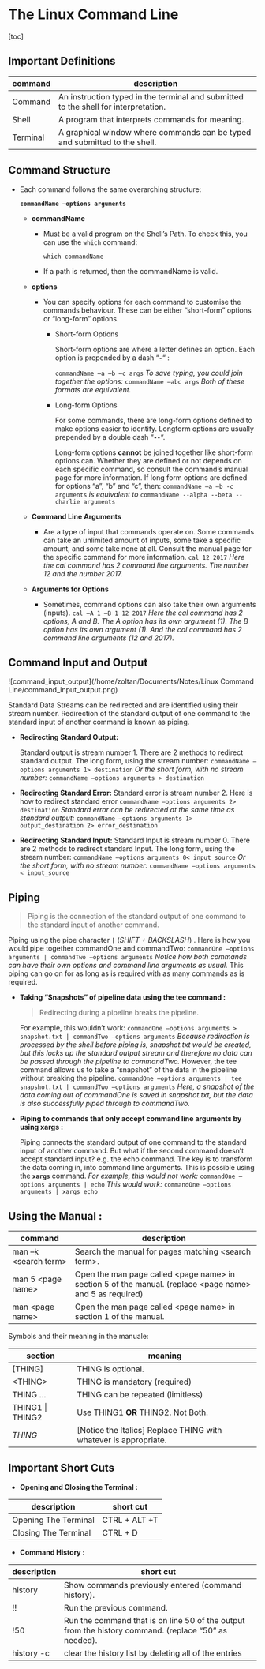 # The Linux Command Line

[toc]

## Important Definitions

| command  | description                                                  |
| -------- | ------------------------------------------------------------ |
| Command  | An instruction typed in the terminal and submitted to the shell for interpretation. |
| Shell    | A program that interprets commands for meaning.              |
| Terminal | A graphical window where commands can be typed and submitted to the shell. |

## Command Structure

- Each command follows the same overarching structure:  

  **`commandName –options arguments`**

  - **commandName**

    - Must be a valid program on the Shell’s Path. To check this, you can use the `which` command:  

      `which commandName`

    - If a path is returned, then the commandName is valid.

  - **options**

    - You can specify options for each command to customise the commands behaviour. These can be either “short-form” options or “long-form” options.

      - Short-form Options

        Short-form options are where a letter defines an option. Each option is prepended by a dash “**`-`**“ :

        `commandName –a –b –c args`
        *To save typing, you could join together the options:*
        `commandName –abc args`
        *Both of these formats are equivalent.*

      - Long-form Options

        For some commands, there are long-form options defined to make options easier to identify. Longform options are usually prepended by a double dash “**`--`**“.

        Long-form options **cannot** be joined together like short-form options can.
        Whether they are defined or not depends on each specific command, so consult the command’s manual page for more information.
        If long form options are defined for options “a”, “b” and “c”, then:
        `commandName –a –b -c arguments`
        *is equivalent to*
        `commandName --alpha --beta --charlie arguments`

  - **Command Line Arguments**

    - Are a type of input that commands operate on. Some commands can take an unlimited amount of inputs, some take a specific amount, and some take none at all. Consult the manual page for the specific command for more information.
      `cal 12 2017`
      *Here the cal command has 2 command line arguments. The number 12 and the number 2017.*

  - **Arguments for Options**
    - Sometimes, command options can also take their own arguments (inputs).
      `cal –A 1 –B 1 12 2017`
      *Here the cal command has 2 options; A and B.*
      *The A option has its own argument (1).*
      *The B option has its own argument (1).*
      *And the cal command has 2 command line arguments (12 and 2017).*

## Command Input and Output

![command_input_output](/home/zoltan/Documents/Notes/Linux Command Line/command_input_output.png)

Standard Data Streams can be redirected and are identified using their stream number.
Redirection of the standard output of one command to the standard input of another
command is known as piping.

- **Redirecting Standard Output:**

  Standard output is stream number 1. There are 2 methods to redirect standard output.
  The long form, using the stream number:
  `commandName –options arguments 1> destination`
  *Or the short form, with no stream number:*
  `commandName –options arguments > destination`

- **Redirecting Standard Error:**
  Standard error is stream number 2.
  Here is how to redirect standard error
  `commandName –options arguments 2> destination`
  *Standard error can be redirected at the same time as standard output:*
  `commandName –options arguments 1> output_destination 2> error_destination`

- **Redirecting Standard Input:**
  Standard Input is stream number 0. There are 2 methods to redirect standard Input.
  The long form, using the stream number:
  `commandName –options arguments 0< input_source`
  *Or the short form, with no stream number:*
  `commandName –options arguments < input_source`

## Piping

> Piping is the connection of the standard output of one command to the standard input of
> another command.

Piping using the pipe character **`|`** (*SHIFT + BACKSLASH*) .
Here is how you would pipe together commandOne and commandTwo:
`commandOne –options arguments | commandTwo –options arguments`
*Notice how both commands can have their own options and command line arguments as*
*usual.* This piping can go on for as long as is required with as many commands as is required.

- **Taking “Snapshots” of pipeline data using the tee command :**

  > Redirecting during a pipeline breaks the pipeline.

  For example, this wouldn’t work:
  `commandOne –options arguments > snapshot.txt | commandTwo –options arguments`
  *Because redirection is processed by the shell before piping is, snapshot.txt would be created,*
  *but this locks up the standard output stream and therefore no data can be passed through the*
  *pipeline to commandTwo.*
  However, the tee command allows us to take a “snapshot” of the data in the pipeline without
  breaking the pipeline.
  `commandOne –options arguments | tee snapshot.txt | commandTwo –options arguments`
  *Here, a snapshot of the data coming out of commandOne is saved in snapshot.txt, but the data*
  *is also successfully piped through to commandTwo.*

- **Piping to commands that only accept command line arguments by using xargs :**

  Piping connects the standard output of one command to the standard input of another
  command.
  But what if the second command doesn’t accept standard input? e.g. the echo command.
  The key is to transform the data coming in, into command line arguments.
  This is possible using the **`xargs`** command.
  *For example, this would not work:*
  `commandOne –options arguments | echo`
  *This would work:*
  `commandOne –options arguments | xargs echo`

## Using the Manual :

| command               | description                                                  |
| --------------------- | ------------------------------------------------------------ |
| man –k \<search term> | Search the manual for pages matching \<search term>.         |
| man 5 \<page name>    | Open the man page called \<page name> in section 5 of the manual. (replace \<page name> and 5 as required) |
| man \<page name>      | Open the man page called \<page name> in section 1 of the manual. |

Symbols and their meaning in the manuale:

| section          | meaning                                                      |
| ---------------- | ------------------------------------------------------------ |
| [THING]          | THING is optional.                                           |
| \<THING>         | THING is mandatory (required)                                |
| THING …          | THING can be repeated (limitless)                            |
| THING1 \| THING2 | Use THING1 **OR** THING2. Not Both.                          |
| *THING*          | [Notice the Italics] Replace THING with whatever is appropriate. |

## Important Short Cuts

- **Opening and Closing the Terminal :**

| description          | short cut     |
| -------------------- | ------------- |
| Opening The Terminal | CTRL + ALT +T |
| Closing The Terminal | CTRL + D      |

- **Command History :**

| description | short cut                                                    |
| ----------- | ------------------------------------------------------------ |
| history     | Show commands previously entered (command history).          |
| !!          | Run the previous command.                                    |
| !50         | Run the command that is on line 50 of the output from the history command. (replace “50” as needed). |
| history -c  | clear the history list by deleting all of the entries        |

